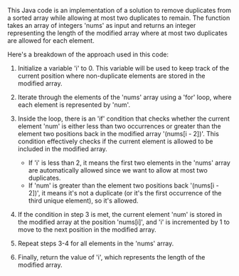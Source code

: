 ​This Java code is an implementation of a solution to remove duplicates from a sorted array while allowing at most two duplicates to remain. The function takes 
an array of integers 'nums' as input and returns an integer representing the length of the modified array where at most two duplicates are allowed for each element.

Here's a breakdown of the approach used in this code:

1. Initialize a variable 'i' to 0. This variable will be used to keep track of the current position where non-duplicate elements are stored in the modified array.

2. Iterate through the elements of the 'nums' array using a 'for' loop, where each element is represented by 'num'.

3. Inside the loop, there is an 'if' condition that checks whether the current element 'num' is either less than two occurrences or greater than the element two 
   positions back in the modified array '(nums[i - 2])'. This condition effectively checks if the current element is allowed to be included in the modified array.
   - If 'i' is less than 2, it means the first two elements in the 'nums' array are automatically allowed since we want to allow at most two duplicates.
   - If 'num' is greater than the element two positions back '(nums[i - 2])', it means it's not a duplicate (or it's the first occurrence of the third unique 
     element), so it's allowed.

4. If the condition in step 3 is met, the current element 'num' is stored in the modified array at the position 'nums[i]', and 'i' is incremented by 1 to move to the 
     next position in the modified array.

5. Repeat steps 3-4 for all elements in the 'nums' array.

6. Finally, return the value of 'i', which represents the length of the modified array.
